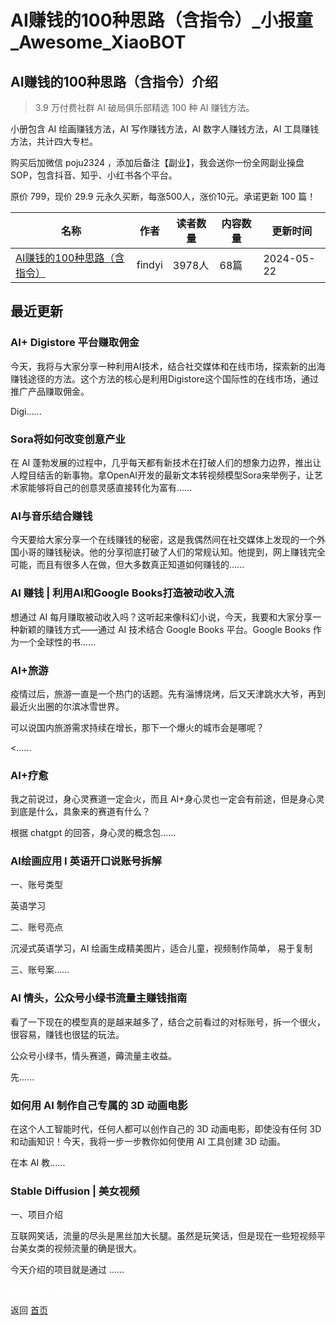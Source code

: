 # AI赚钱的100种思路（含指令）_小报童_Awesome_XiaoBOT

## AI赚钱的100种思路（含指令）介绍
> 3.9 万付费社群 AI 破局俱乐部精选 100 种 AI 赚钱方法。    
    
小册包含 AI 绘画赚钱方法，AI 写作赚钱方法，AI 数字人赚钱方法，AI 工具赚钱方法，共计四大专栏。    
    
购买后加微信 poju2324 ，添加后备注【副业】，我会送你一份全网副业操盘SOP，包含抖音、知乎、小红书各个平台。    
    
原价 799，现价 29.9 元永久买断，每涨500人，涨价10元。承诺更新 100 篇！  
  


|名称|作者|读者数量|内容数量|更新时间|
|---|---|---|---|---|
|[AI赚钱的100种思路（含指令）](https://xiaobot.net/p/321456?refer=0b133df9-27dc-423b-8101-639049001c13)|findyi|3978人|68篇|2024-05-22|

## 最近更新
### AI+ Digistore 平台赚取佣金

今天，我将与大家分享一种利用AI技术，结合社交媒体和在线市场，探索新的出海赚钱途径的方法。这个方法的核心是利用Digistore这个国际性的在线市场，通过推广产品赚取佣金。

Digi......

### Sora将如何改变创意产业

在 AI
蓬勃发展的过程中，几乎每天都有新技术在打破人们的想象力边界，推出让人瞠目结舌的新事物。拿OpenAI开发的最新文本转视频模型Sora来举例子，让艺术家能够将自己的创意灵感直接转化为富有......

### AI与音乐结合赚钱

今天要给大家分享一个在线赚钱的秘密，这是我偶然间在社交媒体上发现的一个外国小哥的赚钱秘诀。他的分享彻底打破了人们的常规认知。他提到，网上赚钱完全可能，而且有很多人在做，但大多数真正知道如何赚钱的......

### AI 赚钱 | 利用AI和Google Books打造被动收入流

想通过 AI 每月赚取被动收入吗？这听起来像科幻小说，今天，我要和大家分享一种新颖的赚钱方式——通过 AI 技术结合 Google Books
平台。Google Books 作为一个全球性的书......

### AI+旅游

疫情过后，旅游一直是一个热门的话题。先有淄博烧烤，后又天津跳水大爷，再到最近火出圈的尔滨冰雪世界。

可以说国内旅游需求持续在增长，那下一个爆火的城市会是哪呢？

<......

### AI+疗愈

我之前说过，身心灵赛道一定会火，而且 AI+身心灵也一定会有前途，但是身心灵到底是什么，具象来的赛道有什么？

根据 chatgpt 的回答，身心灵的概念包......

### AI绘画应用 I 英语开口说账号拆解

一、账号类型

英语学习

二、账号亮点

沉浸式英语学习，AI 绘画生成精美图片，适合儿童，视频制作简单， 易于复制

三、账号案......

### AI 情头，公众号小绿书流量主赚钱指南

看了一下现在的模型真的是越来越多了，结合之前看过的对标账号，拆一个很火，很容易，赚钱也很猛的玩法。

公众号小绿书，情头赛道，薅流量主收益。

先......

### 如何用 AI 制作自己专属的 3D 动画电影

在这个人工智能时代，任何人都可以创作自己的 3D 动画电影，即使没有任何 3D 和动画知识！今天，我将一步一步教你如何使用 AI 工具创建 3D 动画。

在本 AI 教......

### Stable Diffusion | 美女视频

一、项目介绍

互联网笑话，流量的尽头是黑丝加大长腿。虽然是玩笑话，但是现在一些短视频平台美女类的视频流量的确是很大。

今天介绍的项目就是通过 ......


<a href="https://github.com/Reno9527/awesome-xiaobot" style="color: white; text-decoration: none;">awesome-xiaobot</a>

返回 [首页](../README.md)
